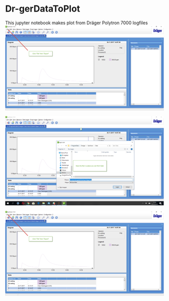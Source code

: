 # Dr-gerDataToPlot
This jupyter notebook makes plot from Dräger Polytron 7000 logfiles
![Gasvision1](images/GasVisionInstructions.png)

![Gasvision2](images/GasVisionInstructions2.png)

<img src="images/GasVisionInstructions.png">
